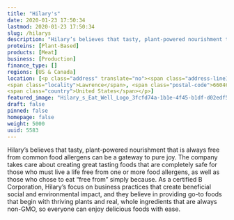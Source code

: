 ```yaml
---
title: "Hilary's"
date: 2020-01-23 17:50:34
lastmod: 2020-01-23 17:50:34
slug: /hilarys
description: "Hilary’s believes that tasty, plant-powered nourishment that is always free from common food allergens can be a gateway to pure joy. The company takes care about creating great tasting foods that are completely safe for those who must live a life free from one or more food allergens, as well as those who chose to eat “free from” simply because."
proteins: [Plant-Based]
products: [Meat]
business: [Production]
finance_type: []
regions: [US & Canada]
location: [<p class="address" translate="no"><span class="address-line1">Haskell Avenue</span><br>
<span class="locality">Lawrence</span>, <span class="postal-code">66046</span><br>
<span class="country">United States</span></p>]
featured_image: "Hilary_s_Eat_Well_Logo_3fcfd74a-1b1e-4f45-b1df-d02edf5b0232_300x@2x.png"
draft: false
pinned: false
homepage: false
weight: 5000
uuid: 5583
---
```

Hilary’s believes that tasty, plant-powered nourishment that is always free from common food allergens can be a gateway to pure joy. The company takes care about creating great tasting foods that are completely safe for those who must live a life free from one or more food allergens, as well as those who chose to eat “free from” simply because. As a certified B Corporation, Hilary’s focus on business practices that create beneficial social and environmental impact, and they believe in providing go-to foods that begin with thriving plants and real, whole ingredients that are always non-GMO, so everyone can enjoy delicious foods with ease.
